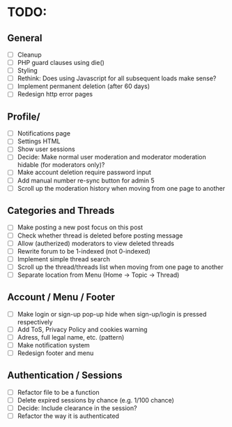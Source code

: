 # TODO:

## General

- [ ] Cleanup
- [ ] PHP guard clauses using die()
- [ ] Styling
- [ ] Rethink: Does using Javascript for all subsequent loads make sense?
- [ ] Implement permanent deletion (after 60 days)
- [ ] Redesign http error pages

## Profile/

- [ ] Notifications page
- [ ] Settings HTML
- [ ] Show user sessions
- [ ] Decide: Make normal user moderation and moderator moderation hidable (for moderators only)?
- [ ] Make account deletion require password input
- [ ] Add manual number re-sync button for admin 5
- [ ] Scroll up the moderation history when moving from one page to another

## Categories and Threads

- [ ] Make posting a new post focus on this post
- [ ] Check whether thread is deleted before posting message
- [ ] Allow (autherized) moderators to view deleted threads
- [ ] Rewrite forum to be 1-indexed (not 0-indexed)
- [ ] Implement simple thread search
- [ ] Scroll up the thread/threads list when moving from one page to another
- [ ] Separate location from Menu (Home -> Topic -> Thread)

## Account / Menu / Footer

- [ ] Make login or sign-up pop-up hide when sign-up/login is pressed respectively
- [ ] Add ToS, Privacy Policy and cookies warning
- [ ] Adress, full legal name, etc. (pattern)
- [ ] Make notification system
- [ ] Redesign footer and menu

## Authentication / Sessions

- [ ] Refactor file to be a function
- [ ] Delete expired sessions by chance (e.g. 1/100 chance)
- [ ] Decide: Include clearance in the session?
- [ ] Refactor the way it is authenticated
